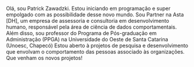 Olá, sou Patrick Zawadzki.
Estou iniciando em programação e super empolgado com as possibilidade desse novo mundo.
Sou Partner na Asta [DH], um empresa de assessoria e consultoria em desenvolvimento humano, responsável pela área de ciência de dados comportamentais.
Além disso, sou professor do Programa de Pós-graduação em Administração (PPGA) na Universidade do Oeste de Santa Catarina (Unoesc, Chapecó)
Estou aberto à projetos de pesquisa e desenvolvimento que envolvam o comportamento das pessoas associado às organizações. 
Que venham os novos projetos!
